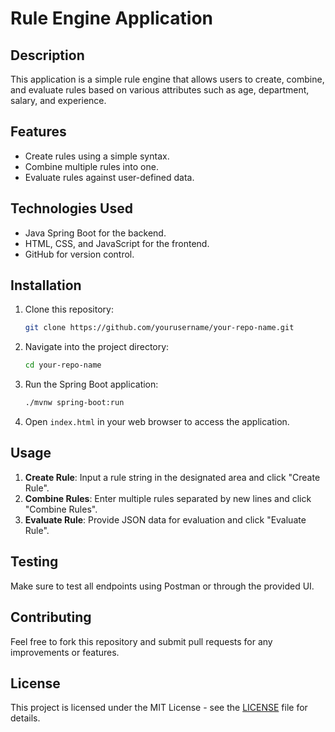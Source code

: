 # Rule Engine Application

## Description

This application is a simple rule engine that allows users to create, combine, and evaluate rules based on various attributes such as age, department, salary, and experience.

## Features

- Create rules using a simple syntax.
- Combine multiple rules into one.
- Evaluate rules against user-defined data.

## Technologies Used

- Java Spring Boot for the backend.
- HTML, CSS, and JavaScript for the frontend.
- GitHub for version control.

## Installation

1. Clone this repository:
    ```bash
    git clone https://github.com/yourusername/your-repo-name.git
    ```
2. Navigate into the project directory:
    ```bash
    cd your-repo-name
    ```
3. Run the Spring Boot application:
    ```bash
    ./mvnw spring-boot:run
    ```
4. Open `index.html` in your web browser to access the application.

## Usage

1. **Create Rule**: Input a rule string in the designated area and click "Create Rule".
2. **Combine Rules**: Enter multiple rules separated by new lines and click "Combine Rules".
3. **Evaluate Rule**: Provide JSON data for evaluation and click "Evaluate Rule".

## Testing

Make sure to test all endpoints using Postman or through the provided UI.

## Contributing

Feel free to fork this repository and submit pull requests for any improvements or features.

## License

This project is licensed under the MIT License - see the [LICENSE](LICENSE) file for details.
